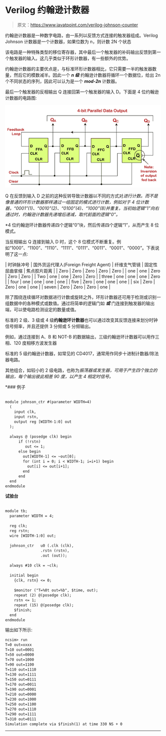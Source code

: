 # Verilog 约翰逊计数器

> 原文：<https://www.javatpoint.com/verilog-johnson-counter>

约翰逊计数器是一种数字电路，由一系列以反馈方式连接的触发器组成。Verilog Johnson 计数器是一个计数器，如果位数为 n，则计数 2N 个状态

该电路是一种特殊类型的移位寄存器，其中最后一个触发器的补码输出反馈到第一个触发器的输入。这几乎类似于环形计数器，有一些额外的优势。

约翰逊计数器的主要优点是，与标准环形计数器相比，它只需要一半的触发器数量，然后它的模数减半。因此一个 ***n 级*** 约翰逊计数器将循环一个数据位，给出 2n 个不同状态的序列，因此可以认为是一个 ***mod-2n*** 计数器。

最后一个触发器的反相输出 Q 连接回第一个触发器的输入 D。下面是 4 位约翰逊计数器的电路图:

![Verilog Johnson Counter](img/a5e04e02af3fb87d8d653b712ad0b498.png)

Q 在反馈到输入 D 之前的这种反转导致计数器以不同的方式对*进行计数。而不是像普通的环形计数器那样通过一组固定的模式进行计数，例如对于 4 位计数器，“0001”(1)、“0010”(2)、“0100”(4)、“1000”(8)并重复。当初始逻辑“1”向右通过时，约翰逊计数器先递增后递减，取代前面的逻辑“0”。*

 *4 位约翰逊环计数器传递四个逻辑“0”块，然后传递四个逻辑“1”，从而产生 8 位模式。

当反相输出 Q 连接到输入 D 时，这个 8 位模式不断重复。例如“1000”、“1100”、“1110”、“1111”、“0111”、“0011”、“0001”、“0000”。下表说明了这一点:

| 时钟脉冲号 | 国外货运代理人(Foreign Freight Agent) | 纤维支气管镜 | 固定性屈曲挛缩 | 焦点胶片距离 |
| Zero | Zero | Zero | Zero | Zero |
| one | one | Zero | Zero | Zero |
| Two | one | one | Zero | Zero |
| three | one | one | one | Zero |
| four | one | one | one | one |
| five | Zero | one | one | one |
| six | Zero | Zero | one | one |
| seven | Zero | Zero | Zero | one |

除了围绕连续循环对数据进行计数或旋转之外，环形计数器还可用于检测或识别一组数据中的各种模式或数值。通过将简单的逻辑门如 ***或*** 门连接到触发器的输出端，可以使电路检测设定的数量或值。

标准的 2 级、3 级或 4 级**约翰逊环计数器**也可以通过改变其反馈连接来划分时钟信号频率，并且还提供 3 分频或 5 分频输出。

例如，通过连接到 A、B 和 NOT-B 的数据输出，三级约翰逊环计数器可以用作三相、120 度相移方波发生器

标准的 5 级约翰逊计数器，如常见的 CD4017，通常用作同步十进制计数器/除法器电路。

其他组合，如较小的 2 级电路，也称为*振荡器或发生器，可用于产生四个独立的输出，每个输出彼此相差 90 度，以产生 4 相定时信号。*

 *### 例子

```

module johnson_ctr #(parameter WIDTH=4)
  (
	input clk,
	input rstn,
  	output reg [WIDTH-1:0] out
  );

  always @ (posedge clk) begin
      if (!rstn)
         out <= 1;
      else begin
        out[WIDTH-1] <= ~out[0];
        for (int i = 0; i < WIDTH-1; i=i+1) begin
          out[i] <= out[i+1];
        end
      end
  end
endmodule

```

**试验台**

```

module tb;
  parameter WIDTH = 4;

  reg clk;
  reg rstn;
  wire [WIDTH-1:0] out;

  johnson_ctr 	u0 (.clk (clk),
                .rstn (rstn),
                .out (out));

  always #10 clk = ~clk;

  initial begin
    {clk, rstn} <= 0;

    $monitor ("T=%0t out=%b", $time, out);
    repeat (2) @(posedge clk);
    rstn <= 1;
    repeat (15) @(posedge clk);
    $finish;
  end
endmodule

```

输出如下所示:

```
ncsim> run
T=0 out=xxxx
T=10 out=0001
T=50 out=0000
T=70 out=1000
T=90 out=1100
T=110 out=1110
T=130 out=1111
T=150 out=0111
T=170 out=0011
T=190 out=0001
T=210 out=0000
T=230 out=1000
T=250 out=1100
T=270 out=1110
T=290 out=1111
T=310 out=0111
Simulation complete via $finish(1) at time 330 NS + 0

```

* * ***